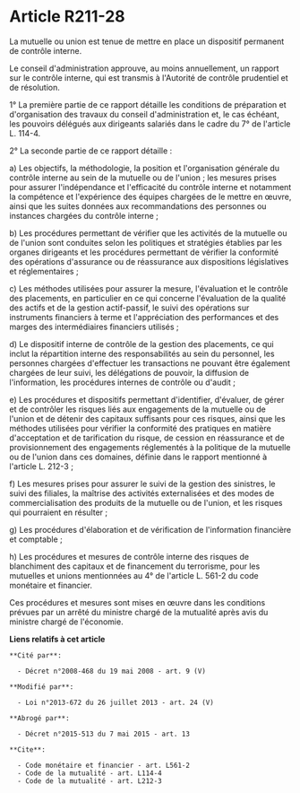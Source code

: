 # Article R211-28

La mutuelle ou union est tenue de mettre en place un dispositif permanent de contrôle interne. 

Le conseil d'administration approuve, au moins annuellement, un rapport sur le contrôle interne, qui est transmis à
l'Autorité de contrôle prudentiel et de résolution. 

1° La première partie de ce rapport détaille les conditions de préparation et d'organisation des travaux du conseil
d'administration et, le cas échéant, les pouvoirs délégués aux dirigeants salariés dans le cadre du 7° de l'article L. 114-4.

2° La seconde partie de ce rapport détaille : 

a) Les objectifs, la méthodologie, la position et l'organisation générale du contrôle interne au sein de la mutuelle ou de
l'union ; les mesures prises pour assurer l'indépendance et l'efficacité du contrôle interne et notamment la compétence et
l'expérience des équipes chargées de le mettre en œuvre, ainsi que les suites données aux recommandations des personnes ou
instances chargées du contrôle interne ; 

b) Les procédures permettant de vérifier que les activités de la mutuelle ou de l'union sont conduites selon les politiques
et stratégies établies par les organes dirigeants et les procédures permettant de vérifier la conformité des opérations
d'assurance ou de réassurance aux dispositions législatives et réglementaires ; 

c) Les méthodes utilisées pour assurer la mesure, l'évaluation et le contrôle des placements, en particulier en ce qui
concerne l'évaluation de la qualité des actifs et de la gestion actif-passif, le suivi des opérations sur instruments
financiers à terme et l'appréciation des performances et des marges des intermédiaires financiers utilisés ; 

d) Le dispositif interne de contrôle de la gestion des placements, ce qui inclut la répartition interne des responsabilités
au sein du personnel, les personnes chargées d'effectuer les transactions ne pouvant être également chargées de leur suivi,
les délégations de pouvoir, la diffusion de l'information, les procédures internes de contrôle ou d'audit ; 

e) Les procédures et dispositifs permettant d'identifier, d'évaluer, de gérer et de contrôler les risques liés aux
engagements de la mutuelle ou de l'union et de détenir des capitaux suffisants pour ces risques, ainsi que les méthodes
utilisées pour vérifier la conformité des pratiques en matière d'acceptation et de tarification du risque, de cession en
réassurance et de provisionnement des engagements réglementés à la politique de la mutuelle ou de l'union dans ces domaines,
définie dans le rapport mentionné à l'article L. 212-3 ; 

f) Les mesures prises pour assurer le suivi de la gestion des sinistres, le suivi des filiales, la maîtrise des activités
externalisées et des modes de commercialisation des produits de la mutuelle ou de l'union, et les risques qui pourraient en
résulter ; 

g) Les procédures d'élaboration et de vérification de l'information financière et comptable ; 

h) Les procédures et mesures de contrôle interne des risques de blanchiment des capitaux et de financement du terrorisme,
pour les mutuelles et unions mentionnées au 4° de l'article L. 561-2 du code monétaire et financier. 

Ces procédures et mesures sont mises en œuvre dans les conditions prévues par un arrêté du ministre chargé de la mutualité
après avis du ministre chargé de l'économie.

**Liens relatifs à cet article**

	**Cité par**:

	  - Décret n°2008-468 du 19 mai 2008 - art. 9 (V)

	**Modifié par**:

	  - Loi n°2013-672 du 26 juillet 2013 - art. 24 (V)

	**Abrogé par**:

	  - Décret n°2015-513 du 7 mai 2015 - art. 13

	**Cite**:

	  - Code monétaire et financier - art. L561-2
	  - Code de la mutualité - art. L114-4
	  - Code de la mutualité - art. L212-3
